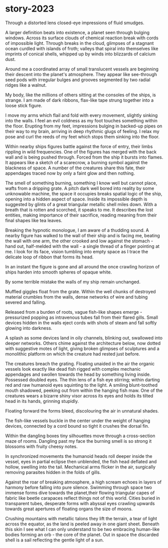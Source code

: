 # story-2023

Through a distorted lens
closed-eye impressions of fluid smudges.

A larger definition beats into existence, a planet seen through bulging windows.
Across its surface clouds of chemical reaction break with cords of impossible light.
Through breaks in the cloud, glimpses of a stagnant ocean curdled with islands of froth;
valleys that spiral into themselves like imprints of conical shells,
whipped up by winds into blizzards of calcium dust.

Around me a coordinated array of small translucent vessels are beginning their descent into the planet's atmosphere.
They appear like see-through seed pods with irregular bulges and grooves segmented by two radial ridges like a walnut.

My body, like the millions of others sitting at the consoles of the ships,
is strange. I am made of dark ribbons, flax-like tape strung together into a
loose stick figure.

I move my arms which flail and fold with every movement, slightly sinking into the walls.
I feel an evil coldness as my foot touches something within the floor.
Erupting from my feet, impressions bulging in backed-up pipes on their way to my brain, arriving in deep rhythmic glugs of feeling.
I relax my pose and curl the reeds of my feet which stops them sinking into the floor.

Within nearby ships figures battle against the force of entry, their limbs rippling in wild frequencies.
One of the figures has merged with the back wall and is being pushed through.
Forced from the ship it bursts into flames. It appears like a sketch of a scarecrow, a burning symbol against the blackness of space.
A number of the creatures share this fate, their appendages traced now by only a faint glow
and then nothing.

The smell of something burning, something I know well but cannot place, wafts from a dripping grate.
A pitch dark well bored into reality by some unknowable machine, the space it occupies breaks spatial logic of the ship,
opening into a hidden aspect of space.
Inside its impossible depth is suggested by glints of a great triangular metallic shell miles down.
With a breath that is rotten and scorched, it speaks to me.
It describes the lost entities, making importance of their sacrifice, reading meaning from their final shapes like tea leaves.

Breaking the hypnotic monologue, I am aware of a thudding sound.
A nearby figure has walked to the wall of their ship and is facing me, beating the wall with one arm,
the other crooked and low against the stomach - hand out, half-melded with the wall - a single thread of a finger pointing at me.
I look for its face, vision tumbling into empty space as I trace the delicate loop of ribbon that forms its head.

In an instant the figure is gone and all around the once crawling horizon of ships harden into smooth spheres of opaque white.

By some terrible mistake the walls of my ship remain unchanged.

Muffled giggles float from the grate.
Within the well chunks of destroyed material crumbles from the walls, dense networks of wire and tubing severed and falling.

Released from a burden of roots, vague fish-like shapes emerge - pressurized popping as intravenous tubes fall from their flared gills.
Small devices hidden in the walls eject cords with shots of steam and fall softly glowing into darkness.

A splash as some devices land in oily channels, blinking out, swallowed into deeper networks.
Others chime against the architecture below, now dotted with suggestive motes of light,
giving broken glimpses of sculptures and a monolithic platform on which the creature had rested just before.


The creatures breach the grating. Floating unaided in the air the organic vessels look exactly like dead fish rigged with
complex mechanic appendages and
swollen towards the head by something living inside.
Possessed doubled eyes.
The thin lens of a fish eye stirring; within darting red and raw humanoid eyes
squinting to the light.
A smiling blunt-toothed mouth shadowed, peeking out from within the hanging fish maw.
One of the creatures wears a bizarre shiny visor across its eyes and holds its tilted head
in its hands, grinning stupidly.

Floating forward the forms bleed, discolouring the air in unnatural shades.

The fish-like vessels buckle in the center under the weight of hanging devices,
connected by a cord bound so tight it crushes the dorsal fin.

Within the dangling boxes tiny silhouettes move through a cross-section maze of rooms.
Dangling past my face the burning smell is so strong it blossoms with fruity cheesy notes.

In synchronized movements the humanoid heads roll deeper inside the vessel,
eyes in partial eclipse then unblended, the fish head deflated and hollow, swelling into the tail.
Mechanical arms flicker in the air, surgically removing parasites hidden in the folds of gills.

Against the roar of breaking atmosphere, a high scream echoes in layers of harmony before falling into pure silence.
Swimming through space two immense forms dive towards the planet,their flowing triangular capes of fabric like beetle carapaces reflect things
not of this world. Cities buried in transparent tubes, desperate forms with abyssal eyes crawling upwards towards great apertures
of floating organs the size of moons.

Crushing mountains with metallic talons they lift the terrain, a tear of light across the equator, as the land is peeled away in one giant sheet.
Beneath this skin I see what I can only understand to be two embracing human-like bodies forming an orb - the core of the planet.
Out in space the discarded shell is a sail reflecting the gentle light of a sun.
